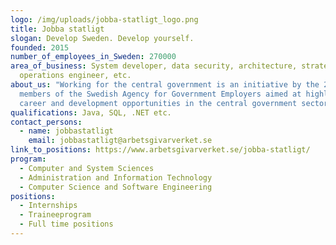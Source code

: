 ```yaml
---
logo: /img/uploads/jobba-statligt_logo.png
title: Jobba statligt
slogan: Develop Sweden. Develop yourself.
founded: 2015
number_of_employees_in_Sweden: 270000
area_of_business: System developer, data security, architecture, strategist,
  operations engineer, etc.
about_us: "Working for the central government is an initiative by the 250
  members of the Swedish Agency for Government Employers aimed at highlighting
  career and development opportunities in the central government sector. "
qualifications: Java, SQL, .NET etc.
contact_persons:
  - name: jobbastatligt
    email: jobbastatligt@arbetsgivarverket.se
link_to_positions: https://www.arbetsgivarverket.se/jobba-statligt/
program:
  - Computer and System Sciences
  - Administration and Information Technology
  - Computer Science and Software Engineering
positions:
  - Internships
  - Traineeprogram
  - Full time positions
---
```

